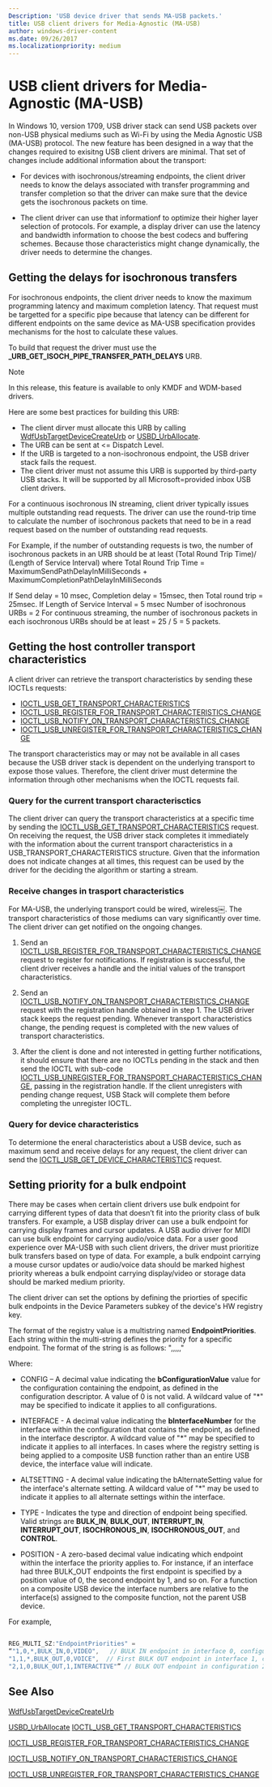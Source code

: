 ```yaml
---
Description: 'USB device driver that sends MA-USB packets.'
title: USB client drivers for Media-Agnostic (MA-USB)
author: windows-driver-content
ms.date: 09/26/2017
ms.localizationpriority: medium
---
```


# USB client drivers for Media-Agnostic (MA-USB)

In Windows 10, version 1709, USB driver stack can send USB packets over non-USB physical mediums such as Wi-Fi by using the Media Agnostic USB (MA-USB) protocol. The new feature has been designed in a way that the changes required to exisitng USB client drivers are minimal. That set of changes include additional information about the transport:

-   For devices with isochronous/streaming endpoints, the client driver needs to know the delays associated with transfer programming and transfer completion so that the driver can make sure that the device gets the isochronous packets on time.

-   The client driver can use that informationf to optimize their higher layer selection of protocols. For example, a display driver can use the  latency and bandwidth information to choose the best codecs and buffering schemes. Because those characteristics might change dynamically, the driver needs to determine the changes.

## Getting the delays for isochronous transfers

For isochronous endpoints, the client driver needs to know the maximum programming latency and maximum completion latency. That request must be targetted for a specific pipe because that latency can be different for different endpoints on the same device as MA-USB specification provides mechanisms for the host to calculate these values. 

To build that request the driver must use the **_URB_GET_ISOCH_PIPE_TRANSFER_PATH_DELAYS** URB.

> [!NOTE]
> In this release, this feature is available to only KMDF and WDM-based drivers. 

Here are some best practices for building this URB:


-    The client dirver must allocate this URB by calling [WdfUsbTargetDeviceCreateUrb](https://msdn.microsoft.com/library/windows/hardware/hh439423) or [USBD_UrbAllocate](https://msdn.microsoft.com/library/windows/hardware/hh406250). 
- The URB can be sent at <= Dispatch Level.
- If the URB is targeted to a non-isochronous endpoint, the USB driver stack fails the request.
- The client driver must not assume this URB is supported by third-party USB stacks. It will be supported by all Microsoft=provided inbox USB client drivers.
 
For a continuous isochronous IN streaming, client driver typically issues multiple outstanding read requests. The driver can use the round-trip time to calculate the number of isochronous packets that need to be in a read request based on the number of outstanding read requests.

For Example, if the number of outstanding requests is two, the number of isochronous packets in an URB should be at least (Total Round Trip Time)/ (Length of Service Interval) where Total Round Trip Time = MaximumSendPathDelayInMilliSeconds + MaximumCompletionPathDelayInMilliSeconds

If Send delay = 10 msec, Completion delay = 15msec, then Total round trip = 25msec.
If Length of Service Interval = 5 msec
Number of isochronous URBs = 2
For continuous streaming, the number of isochronous packets in each isochronous URBs should be at least = 25 / 5 = 5 packets.

## Getting the host controller transport characteristics
A client driver can retrieve the transport characteristics by sending these IOCTLs requests:

-    [IOCTL_USB_GET_TRANSPORT_CHARACTERISTICS](https://msdn.microsoft.com/Library/Windows/Hardware/36CF2034-C816-421A-8B59-A4DC4EFFEB70)
-    [IOCTL_USB_REGISTER_FOR_TRANSPORT_CHARACTERISTICS_CHANGE](https://msdn.microsoft.com/Library/Windows/Hardware/4192501F-5A30-463C-924D-CD4F2C8C3764)
-    [IOCTL_USB_NOTIFY_ON_TRANSPORT_CHARACTERISTICS_CHANGE](https://msdn.microsoft.com/Library/Windows/Hardware/1B71794C-EBAD-4F6C-A71C-C0D419D486BE) 
-    [IOCTL_USB_UNREGISTER_FOR_TRANSPORT_CHARACTERISTICS_CHANGE](https://msdn.microsoft.com/Library/Windows/Hardware/A6D17761-4E5F-42FC-AB40-C2BCE7769243)

The transport characteristics may or may not be available in all cases because the USB driver stack is dependent on the underlying transport to expose those values. Therefore, the client driver must determine the information through other mechanisms when the IOCTL requests fail. 

### Query for the current transport characterisctics

The client driver can query the transport characteristics at a specific time by sending the   [IOCTL_USB_GET_TRANSPORT_CHARACTERISTICS](https://msdn.microsoft.com/Library/Windows/Hardware/36CF2034-C816-421A-8B59-A4DC4EFFEB70) request. On receiving the request, the USB driver stack completes it immediately with the information about the current transport characteristics in a USB_TRANSPORT_CHARACTERISTICS structure. Given that the information does not indicate changes at all times, this request can be used by the driver for the deciding the algorithm or starting a stream. 

### Receive changes in trasport characteristics
For MA-USB, the underlying transport could be wired, wireless￼. The transport characteristics of those mediums can vary significantly over time. The client driver can get notified on the ongoing changes.

1.    Send an [IOCTL_USB_REGISTER_FOR_TRANSPORT_CHARACTERISTICS_CHANGE](https://msdn.microsoft.com/Library/Windows/Hardware/4192501F-5A30-463C-924D-CD4F2C8C3764) request 
to register for notifications. If registration is successful, the client driver receives a handle and the initial values of the transport characteristics.

2.	Send an [IOCTL_USB_NOTIFY_ON_TRANSPORT_CHARACTERISTICS_CHANGE](https://msdn.microsoft.com/Library/Windows/Hardware/1B71794C-EBAD-4F6C-A71C-C0D419D486BE) request with the registration handle obtained in step 1. The USB driver stack keeps the request pending. Whenever transport characteristics change, the pending request is completed with the new values of transport characteristics.

3.	After the client is done and not interested in getting further notifications, it should ensure that there are no IOCTLs pending in the stack and then send the IOCTL with sub-code [IOCTL_USB_UNREGISTER_FOR_TRANSPORT_CHARACTERISTICS_CHANGE](https://msdn.microsoft.com/Library/Windows/Hardware/A6D17761-4E5F-42FC-AB40-C2BCE7769243), passing in the registration handle. If the client unregisters with pending change request, USB Stack will complete them before completing the unregister IOCTL.

### Query for device characteristics

To determione the eneral characteristics about a USB device, such as maximum send and receive delays for any request, the client driver can send the  [IOCTL_USB_GET_DEVICE_CHARACTERISTICS](https://msdn.microsoft.com/Library/Windows/Hardware/D4A8DE43-3E81-4A1C-B1C0-ABE6000D9F11) request.

## Setting priority for a bulk endpoint

There may be cases when certain client drivers use bulk endpoint for carrying different types of data that doesn’t fit into the priority class of bulk transfers. For example, 
a USB display driver can use a bulk endpoint for carrying display frames and cursor updates. A USB audio driver for MIDI can use bulk endpoint for carrying audio/voice data.
For a user good experience over MA-USB with such client drivers, the driver must prioritize bulk transfers based on type of data. For example, a bulk endpoint carrying a mouse cursor updates or audio/voice data should be marked highest priority whereas a bulk endpoint carrying display/video or storage data should be marked medium priority.

The client driver can set the options by defining the priorties of specific bulk endpoints in the Device Parameters subkey of the device's HW registry key.  

The format of the registry value is a multistring named **EndpointPriorities**.  Each string within the multi-string defines the priority for a specific endpoint.  The format of the string is as follows:
    "<CONFIG>,<INTERFACE>,<ALTSETTING>,<TYPE>,<ORDER>,<PRIORITY>"

Where:

-    CONFIG – A decimal value indicating the **bConfigurationValue** value for the configuration containing the endpoint, as defined in the configuration descriptor.  A value of 0 is not valid.  A wildcard value of "*" may be specified to indicate it applies to all configurations.

-    INTERFACE - A decimal value indicating the **bInterfaceNumber** for the interface within the configuration that contains the endpoint, as defined in the interface descriptor.  A wildcard value of "*" may be specified to indicate it applies to all interfaces.  In cases where the registry setting is being applied to a composite USB function rather than an entire USB device, the interface value will indicate.

-    ALTSETTING - A decimal value indicating the bAlternateSetting value for the interface's alternate setting.  A wildcard value of "*" may be used to indicate it applies to all alternate settings within the interface.

-    TYPE - Indicates the type and direction of endpoint being specified.  Valid strings are **BULK_IN**, **BULK_OUT**, **INTERRUPT_IN**, **INTERRUPT_OUT**, **ISOCHRONOUS_IN**, **ISOCHRONOUS_OUT**, and **CONTROL**.  

-    POSITION - A zero-based decimal value indicating which endpoint within the interface the priority applies to.  For instance, if an interface had three BULK_OUT endpoints the first endpoint is specified by a position value of 0, the second endpoint by 1, and so on.  For a function on a composite USB device the interface numbers are relative to the interface(s) assigned to the composite function, not the parent USB device.

For example,

```cpp

REG_MULTI_SZ:"EndpointPriorities" = 
“"1,0,*,BULK_IN,0,VIDEO",   // BULK IN endpoint in interface 0, configuration 1, all alternate settings has VIDEO priority. 
"1,1,*,BULK_OUT,0,VOICE",  // First BULK OUT endpoint in interface 1, configuration 1, all alternate settings has VOICE priority. 
"2,1,0,BULK_OUT,1,INTERACTIVE"” // BULK OUT endpoint in configuration 2, interface 1, alt setting 1 has INTERACTIVE priority.

```
## See Also
[WdfUsbTargetDeviceCreateUrb](https://msdn.microsoft.com/library/windows/hardware/hh439423)

[USBD_UrbAllocate](https://msdn.microsoft.com/library/windows/hardware/hh406250)
[IOCTL_USB_GET_TRANSPORT_CHARACTERISTICS](https://msdn.microsoft.com/Library/Windows/Hardware/36CF2034-C816-421A-8B59-A4DC4EFFEB70)

[IOCTL_USB_REGISTER_FOR_TRANSPORT_CHARACTERISTICS_CHANGE](https://msdn.microsoft.com/Library/Windows/Hardware/4192501F-5A30-463C-924D-CD4F2C8C3764)

[IOCTL_USB_NOTIFY_ON_TRANSPORT_CHARACTERISTICS_CHANGE](https://msdn.microsoft.com/Library/Windows/Hardware/1B71794C-EBAD-4F6C-A71C-C0D419D486BE)

[IOCTL_USB_UNREGISTER_FOR_TRANSPORT_CHARACTERISTICS_CHANGE](https://msdn.microsoft.com/Library/Windows/Hardware/A6D17761-4E5F-42FC-AB40-C2BCE7769243)
